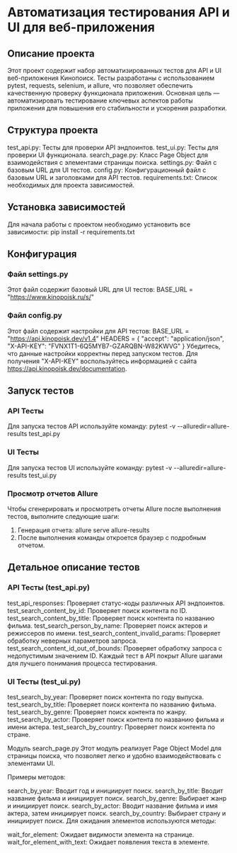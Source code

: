 # Автоматизация тестирования API и UI для веб-приложения
## Описание проекта
Этот проект содержит набор автоматизированных тестов для API и UI веб-приложения Кинопоиск. Тесты разработаны с использованием pytest, requests, selenium, и allure, что позволяет обеспечить качественную проверку функционала приложения. Основная цель — автоматизировать тестирование ключевых аспектов работы приложения для повышения его стабильности и ускорения разработки.

## Структура проекта
test_api.py: Тесты для проверки API эндпоинтов.
test_ui.py: Тесты для проверки UI функционала.
search_page.py: Класс Page Object для взаимодействия с элементами страницы поиска.
settings.py: Файл с базовым URL для UI тестов.
config.py: Конфигурационный файл с базовым URL и заголовками для API тестов.
requirements.txt: Список необходимых для проекта зависимостей.

## Установка зависимостей
Для начала работы с проектом необходимо установить все зависимости:
pip install -r requirements.txt

## Конфигурация
### Файл settings.py
Этот файл содержит базовый URL для UI тестов:
BASE_URL = "https://www.kinopoisk.ru/s/"

### Файл config.py
Этот файл содержит настройки для API тестов:
BASE_URL = "https://api.kinopoisk.dev/v1.4"
HEADERS = {
    "accept": "application/json",
    "X-API-KEY": "FVNX1T1-6Q5MYB7-GZARQBN-W82KWVG"
}
Убедитесь, что данные настройки корректны перед запуском тестов. Для получения "X-API-KEY" воспользуйтесь информацией с сайта https://api.kinopoisk.dev/documentation. 

## Запуск тестов
### API Тесты
Для запуска тестов API используйте команду:
pytest -v --alluredir=allure-results test_api.py

### UI Тесты
Для запуска тестов UI используйте команду:
pytest -v --alluredir=allure-results test_ui.py

### Просмотр отчетов Allure
Чтобы сгенерировать и просмотреть отчеты Allure после выполнения тестов, выполните следующие шаги:

1. Генерация отчета:
   allure serve allure-results
2. После выполнения команды откроется браузер с подробным отчетом.

## Детальное описание тестов
### API Тесты (test_api.py)
test_api_responses: Проверяет статус-коды различных API эндпоинтов.
test_search_content_by_id: Проверяет поиск контента по ID.
test_search_content_by_title: Проверяет поиск контента по названию фильма.
test_search_person_by_name: Проверяет поиск актеров и режиссеров по имени.
test_search_content_invalid_params: Проверяет обработку неверных параметров запроса.
test_search_content_id_out_of_bounds: Проверяет обработку запроса с недопустимым значением ID.
Каждый тест в API покрыт Allure шагами для лучшего понимания процесса тестирования.

### UI Тесты (test_ui.py)
test_search_by_year: Проверяет поиск контента по году выпуска.
test_search_by_title: Проверяет поиск контента по названию фильма.
test_search_by_genre: Проверяет поиск контента по жанру.
test_search_by_actor: Проверяет поиск контента по названию фильма и имени актера.
test_search_by_country: Проверяет поиск контента по стране.

Модуль search_page.py
Этот модуль реализует Page Object Model для страницы поиска, что позволяет легко и удобно взаимодействовать с элементами UI.

Примеры методов:

search_by_year: Вводит год и инициирует поиск.
search_by_title: Вводит название фильма и инициирует поиск.
search_by_genre: Выбирает жанр и инициирует поиск.
search_by_actor: Вводит название фильма и имя актера, затем инициирует поиск.
search_by_country: Выбирает страну и инициирует поиск.
Для ожидания элементов используются методы:

wait_for_element: Ожидает видимости элемента на странице.
wait_for_element_with_text: Ожидает появления текста в элементе.

